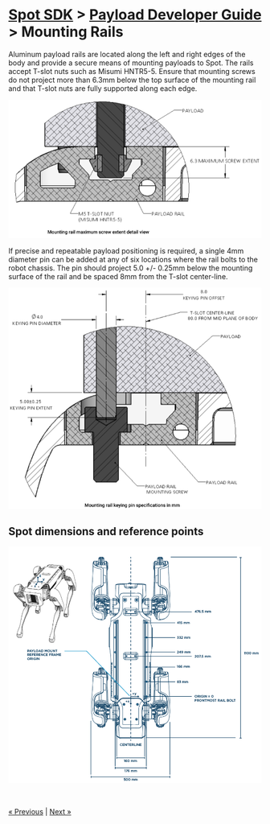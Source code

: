 <!--
Copyright (c) 2020 Boston Dynamics, Inc.  All rights reserved.

Downloading, reproducing, distributing or otherwise using the SDK Software
is subject to the terms and conditions of the Boston Dynamics Software
Development Kit License (20191101-BDSDK-SL).
-->

# [Spot SDK](../../README.md) > [Payload Developer Guide](README.md) > Mounting Rails

Aluminum payload rails are located along the left and right edges of the body and provide a secure means of mounting payloads to Spot. The rails accept T-slot nuts such as Misumi HNTR5-5. Ensure that mounting screws do not project more than 6.3mm below the top surface of the mounting rail and that T-slot nuts are fully supported along each edge.


![max screw extent][rails-image1]

If precise and repeatable payload positioning is required, a single 4mm diameter pin can be added at any of six locations where the rail bolts to the robot chassis. The pin should project 5.0 +/- 0.25mm below the mounting surface of the rail and be spaced 8mm from the T-slot center-line.


![mounting rail keying pin][rails-image2]


## Spot dimensions and reference points

![dimensions and reference points][rails-image3]



<br />

<a href="mechanical_interfaces.md" class="previous">&laquo; Previous</a>  |  <a href="guidelines_for_robust_payload_design.md" class="next">Next &raquo;</a>




<!--- image and page reference link definitions --->
[rails-image1]: images/rails-image1.png
[rails-image2]: images/rails-image2.png
[rails-image3]: images/rails-image3.png

[config-image1]: images/config-image1.png
[config-image2]: images/config-image2.png
[config-image3]: images/config-image3.png
[config-image4]: images/config-image4.png
[config-image5]: images/config-image5.png
[config-image6]: images/config-image6.png
[elec-image1]: images/elec-image1.png
[elec-image2]: images/elec-image2.png
[elec-image3]: images/elec-image3.png
[guidelines-image1]: images/guidelines-image1.png
[mech-image1]: images/mech-image1.png
[mech-image2]: images/mech-image2.png
[mech-image3]: images/mech-image3.png
[mech-image4]: images/mech-image4.png

[payload-top]: Readme.md "Developing and managing Spot payloads"
[configuration]: payload_configuration_requirements.md "Payload configuration requirements"
[mechanical]: mechanical_interfaces.md "Mechanical interfaces"
[mounting-rails]: robot_mounting_rails.md "Robot mounting rails"
[robust-payload]: guidelines_for_robust_payload_design.md "Guidelines for robust payload design"
[electrical]: robot_electrical_interface.md "Robot electrical interface"
[payload-software]: configuring_payload_software.md "Configuring payload software"
